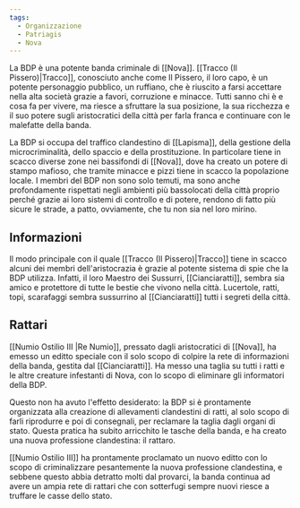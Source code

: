 ```yaml
---
tags:
  - Organizzazione
  - Patriagis
  - Nova
---
```

La BDP è una potente banda criminale di [[Nova]]. [[Tracco (Il Pissero)|Tracco]], conosciuto anche come Il Pissero, il loro capo, è un potente personaggio pubblico, un ruffiano, che è riuscito a farsi accettare nella alta società grazie a favori, corruzione e minacce. Tutti sanno chi è e cosa fa per vivere, ma riesce a sfruttare la sua posizione, la sua ricchezza e il suo potere sugli aristocratici della città per farla franca e continuare con le malefatte della banda. 

La BDP si occupa del traffico clandestino di [[Lapisma]], della gestione della microcriminalità, dello spaccio e della prostituzione. In particolare tiene in scacco diverse zone nei bassifondi di [[Nova]], dove ha creato un potere di stampo mafioso, che tramite minacce e pizzi tiene in scacco la popolazione locale. I membri del BDP non sono solo temuti, ma sono anche profondamente rispettati negli ambienti più bassolocati della città proprio perché grazie ai loro sistemi di controllo e di potere, rendono di fatto più sicure le strade, a patto, ovviamente, che tu non sia nel loro mirino.

## Informazioni
Il modo principale con il quale [[Tracco (Il Pissero)|Tracco]] tiene in scacco alcuni dei membri dell'aristocrazia è grazie al potente sistema di spie che la BDP utilizza. Infatti, il loro Maestro dei Sussurri, [[Cianciaratti]], sembra sia amico e protettore di tutte le bestie che vivono nella città. Lucertole, ratti, topi, scarafaggi sembra sussurrino al [[Cianciaratti]] tutti i segreti della città.

## Rattari
[[Numio Ostilio III |Re Numio]], pressato dagli aristocratici di [[Nova]], ha emesso un editto speciale con il solo scopo di colpire la rete di informazioni della banda, gestita dal [[Cianciaratti]]. Ha messo una taglia su tutti i ratti e le altre creature infestanti di Nova, con lo scopo di eliminare gli informatori della BDP.

Questo non ha avuto l'effetto desiderato: la BDP si è prontamente organizzata alla creazione di allevamenti clandestini di ratti, al solo scopo di farli riprodurre e poi di consegnali, per reclamare la taglia dagli organi di stato. Questa pratica ha subito arricchito le tasche della banda, e ha creato una nuova professione clandestina: il rattaro. 

[[Numio Ostilio III]] ha prontamente proclamato un nuovo editto con lo scopo di criminalizzare pesantemente la nuova professione clandestina, e sebbene questo abbia detratto molti dal provarci, la banda continua ad avere un ampia rete di rattari che con sotterfugi sempre nuovi riesce a truffare le casse dello stato.